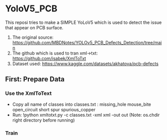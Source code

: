 # YoloV5_PCB
This reposi tries to make a SIMPLE YoLoV5 which is used to detect the issue that appear on PCB surface.
1) The original source: https://github.com/MBDNotes/YOLOv5_PCB_Defects_Detection/tree/main
2) The github which is used to tran xml->txt: https://github.com/isabek/XmlToTxt
3) Dataset used: https://www.kaggle.com/datasets/akhatova/pcb-defects
## First: Prepare Data
### Use the XmlToText
- Copy all name of classes into classes.txt : 
missing_hole
mouse_bite
open_circuit
short
spur
spurious_copper
- Run: !python xmltotxt.py -c classes.txt -xml xml -out out
(Note: os.chdir right directory before running)
### Train
